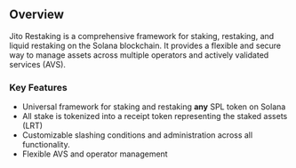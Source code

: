## Overview

Jito Restaking is a comprehensive framework for staking, restaking, and liquid restaking on the Solana blockchain. It
provides a flexible and secure way to manage assets across multiple operators and actively validated services (AVS).

### Key Features

- Universal framework for staking and restaking **any** SPL token on Solana
- All stake is tokenized into a receipt token representing the staked assets (LRT)
- Customizable slashing conditions and administration across all functionality.
- Flexible AVS and operator management
